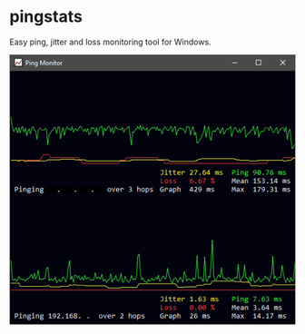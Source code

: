 # pingstats
Easy ping, jitter and loss monitoring tool for Windows.

![Screenshot](/screenshots/screen0.png?raw=true)
